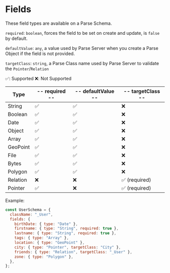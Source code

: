 # Fields

These field types are available on a Parse Schema.

`required`: `boolean`, forces the field to be set on create and update, is `false` by default.

`defaultValue`: `any`, a value used by Parse Server when you create a Parse Object if the field is not provided.

`targetClass`: `string`, a Parse Class name used by Parse Server to validate the `Pointer`/`Relation`

✅: Supported
❌: Not Supported

| Type     | -- required -- | -- defaultValue -- | -- targetClass -- |
| -------- | -------------- | ------------------ | ----------------- |
| String   | ✅             | ✅                 | ❌                |
| Boolean  | ✅             | ✅                 | ❌                |
| Date     | ✅             | ✅                 | ❌                |
| Object   | ✅             | ✅                 | ❌                |
| Array    | ✅             | ✅                 | ❌                |
| GeoPoint | ✅             | ✅                 | ❌                |
| File     | ✅             | ✅                 | ❌                |
| Bytes    | ✅             | ✅                 | ❌                |
| Polygon  | ✅             | ✅                 | ❌                |
| Relation | ❌             | ❌                 | ✅ (required)     |
| Pointer  | ✅             | ❌                 | ✅ (required)     |

Example:

```js
const UserSchema = {
  className: "_User",
  fields: {
    birthDate: { type: "Date" },
    firstname: { type: "String", required: true },
    lastname: { type: "String", required: true },
    tags: { type: "Array" },
    location: { type: "GeoPoint" },
    city: { type: "Pointer", targetClass: "City" },
    friends: { type: "Relation", targetClass: "_User" },
    zone: { type: "Polygon" },
  },
};
```
